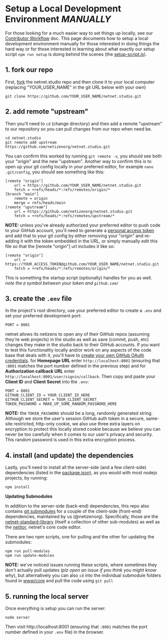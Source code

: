 # Setup a Local Development Environment *MANUALLY*

For those looking for a much easier way to set things up locally, see our [Contributor Workflow](contributor-workflow) doc. This page documents how to setup a local development environment manually for those interested in doing things the hard way or for those interested in learning about what exactly our setup script `npm run setup` is doing behind the scenes (the [setup-script.js](https://github.com/netizenorg/netnet.studio/blob/main/my_modules/setup-script.js)).

## 1. fork our repo

First, [fork](https://guides.github.com/activities/forking/) the netnet.studio repo and then clone it to your local computer (replacing "YOUR_USER_NAME" in the git URL below with your own)

```
git clone https://github.com/YOUR_USER_NAME/netnet.studio.git
```

## 2. add remote "upstream"

Then you'll need to `cd` (change directory) and then add a remote "upstream" to our repository so you can pull changes from our repo when need be.

```
cd netnet.studio
git remote add upstream https://github.com/netizenorg/netnet.studio.git
```

You can confirm this worked by running `git remote -v`, you should see both your "origin" and the new "upstream". Another way to confirm this is to open up your git config locally in your preferred editor, for example `nano .git/config`, you should see something like this:

```
[remote "origin"]
	url = https://github.com/YOUR_USER_NAME/netnet.studio.git
	fetch = +refs/heads/*:refs/remotes/origin/*
[branch "main"]
	remote = origin
	merge = refs/heads/main
[remote "upstream"]
	url = https://github.com/netizenorg/netnet.studio.git
	fetch = +refs/heads/*:refs/remotes/upstream/*
```

**NOTE:** unless you've already authorized your preferred editor to push code to your GitHub account, you'll need to generate a [personal access token](https://github.com/settings/tokens) and add that to your git config by either removing your "origin" and re-adding it with the token embedded in the URL, or simply manually edit this file so that the [remote "origin"] url includes it like so:

```
[remote "origin"]
	url = https://YOUR_ACCESS_TOKEN@github.com/YOUR_USER_NAME/netnet.studio.git
	fetch = +refs/heads/*:refs/remotes/origin/*
```

This is something the startup script (optionally) handles for you as well. *note the `@` symbol between your token and `github.com/`*


## 3. create the `.env` file

In the project's root directory, use your preferred editor to create a `.env` and set your preferred development port:

```
PORT = 8001
```

netnet allows its netizens to open any of their GitHub repos (assuming they're web projects) in the studio as well as save (commit, push, etc) changes they make in the studio back to their GitHub accounts. If you want to test this functionality locally and/or work on any aspects of the code base that deals with it, you'll have to [create your own GitHub OAuth credentials](https://docs.github.com/en/developers/apps/creating-an-oauth-app). for **Homepage URL** enter `http://localhost:8001` (ensuring that `:8001` matches the port number defined in the previous step) and for **Authorization callback URL** enter `http://localhost:8001/user/signin/callback`. Then copy and paste your **Client ID** and **Client Secret** into the `.env`:

```
PORT = 8001
GITHUB_CLIENT_ID = YOUR_CLIENT_ID_HERE
GITHUB_CLIENT_SECRET = YOUR_CLIENT_SECRET_
TOKEN_PASSWORD = MAKE_UP_SOME_RANDOM_PASSWORD_HERE
```

**NOTE:** the `TOKEN_PASSWORD` should be a long, randomly generated string. Although we store the user's session GitHub auth token in a secure, same-site restricted, http-only cookie, we also use three extra layers on encryption to protect this locally stored cookie because we believe you can never be too carefully when it comes to our user's privacy and security. This random password is used in this extra encryption process.

## 4. install (and update) the dependencies

Lastly, you'll need to install all the server-side (and a few client-side) dependencies (listed in the [package.json](https://github.com/netizenorg/netnet.studio/blob/fd71acd7c99eca82702600236051a74babc27e09/package.json#L24-L37)), as you would with most nodejs projects, by running:

```
npm install
```

**Updating Submodules**

In addition to the server-side (back-end) dependencies, this repo also contains [git submodules](https://github.com/netizenorg/netnet.studio/blob/main/.gitmodules) for a couple of the client-side (front-end) dependencies, maintained by us (@netizenorg). Specifically, those are the [netnet-standard-library](https://github.com/netizenorg/netnet-standard-library) (itself a collection of other sub-modules) as well as the [netitor](https://github.com/netizenorg/netitor), netnet's core code editor.

There are two npm scripts, one for pulling and the other for updating the submodules:
```
npm run pull-modules
npm run update-modules
```

**NOTE:** we've noticed issues running these scripts, where sometimes they don't actually pull updates (*plz open an issue if you think you might know why*), but alternatively you can also `cd` into the individual submodule folders found in [www/core](https://github.com/netizenorg/netnet.studio/tree/main/www/js/core) and pull the code using `git pull`


## 5. running the local server

Once everything is setup you can run the server:

```
node server
```

Then visit http://localhost:8001 (ensuring that `:8001` matches the port number defined in your `.env` file) in the browser.
